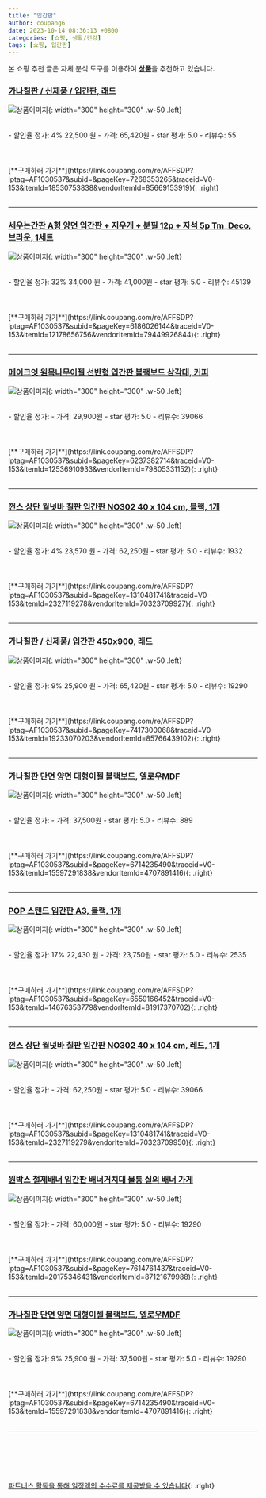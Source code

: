 ```yaml
---
title: "입간판"
author: coupang6
date: 2023-10-14 08:36:13 +0800
categories: [쇼핑, 생활/건강]
tags: [쇼핑, 입간판]
---
```


본 쇼핑 추천 글은 자체 분석 도구를 이용하여 [**상품**](https://link.coupang.com/a/bao1ui)을 추천하고 있습니다.

### [가나칠판 / 신제품 / 입간판, 래드](https://link.coupang.com/re/AFFSDP?lptag=AF1030537&subid=&pageKey=7268353265&traceid=V0-153&itemId=18530753838&vendorItemId=85669153919)

![상품이미지](https://thumbnail10.coupangcdn.com/thumbnails/remote/230x230ex/image/vendor_inventory/3bdd/9bd29977e7d89f1240f386101391bb130930ee99a32c8f209c4646325e35.jpg){: width="300" height="300" .w-50 .left}


<br>
- 할인율 정가: 4%  22,500   원
- 가격: 65,420원
- star 평가: 5.0
- 리뷰수: 55
<br>
<br>
<br>
<br>
[**구매하러 가기**](https://link.coupang.com/re/AFFSDP?lptag=AF1030537&subid=&pageKey=7268353265&traceid=V0-153&itemId=18530753838&vendorItemId=85669153919){: .right}
<br>
<br>

---

### [세우는간판 A형 양면 입간판 + 지우개 + 분필 12p + 자석 5p Tm_Deco, 브라운, 1세트](https://link.coupang.com/re/AFFSDP?lptag=AF1030537&subid=&pageKey=6186026144&traceid=V0-153&itemId=12178656756&vendorItemId=79449926844)

![상품이미지](https://thumbnail7.coupangcdn.com/thumbnails/remote/230x230ex/image/retail/images/2021/11/17/15/6/9a6bcd6e-502f-45bd-9522-7a7790f6dd43.jpg){: width="300" height="300" .w-50 .left}


<br>
- 할인율 정가: 32%  34,000   원
- 가격: 41,000원
- star 평가: 5.0
- 리뷰수: 45139
<br>
<br>
<br>
<br>
[**구매하러 가기**](https://link.coupang.com/re/AFFSDP?lptag=AF1030537&subid=&pageKey=6186026144&traceid=V0-153&itemId=12178656756&vendorItemId=79449926844){: .right}
<br>
<br>

---

### [메이크잇 원목나무이젤 선반형 입간판 블랙보드 삼각대, 커피](https://link.coupang.com/re/AFFSDP?lptag=AF1030537&subid=&pageKey=6237382714&traceid=V0-153&itemId=12536910933&vendorItemId=79805331152)

![상품이미지](https://thumbnail8.coupangcdn.com/thumbnails/remote/230x230ex/image/vendor_inventory/3c94/5176dd0037597dfc9bfee76ed699cc0ff6c86bcab6f0fc162c242252e182.jpg){: width="300" height="300" .w-50 .left}


<br>
- 할인율 정가: 
- 가격: 29,900원
- star 평가: 5.0
- 리뷰수: 39066
<br>
<br>
<br>
<br>
[**구매하러 가기**](https://link.coupang.com/re/AFFSDP?lptag=AF1030537&subid=&pageKey=6237382714&traceid=V0-153&itemId=12536910933&vendorItemId=79805331152){: .right}
<br>
<br>

---

### [껀스 상단 월넛바 칠판 입간판 NO302 40 x 104 cm, 블랙, 1개](https://link.coupang.com/re/AFFSDP?lptag=AF1030537&subid=&pageKey=1310481741&traceid=V0-153&itemId=2327119278&vendorItemId=70323709927)

![상품이미지](https://thumbnail6.coupangcdn.com/thumbnails/remote/230x230ex/image/retail/images/2020/03/02/16/5/f024399a-f953-4c37-a950-3654ec6bc28d.jpg){: width="300" height="300" .w-50 .left}


<br>
- 할인율 정가: 4%  23,570   원
- 가격: 62,250원
- star 평가: 5.0
- 리뷰수: 1932
<br>
<br>
<br>
<br>
[**구매하러 가기**](https://link.coupang.com/re/AFFSDP?lptag=AF1030537&subid=&pageKey=1310481741&traceid=V0-153&itemId=2327119278&vendorItemId=70323709927){: .right}
<br>
<br>

---

### [가나칠판 / 신제품/ 입간판 450x900, 래드](https://link.coupang.com/re/AFFSDP?lptag=AF1030537&subid=&pageKey=7417300068&traceid=V0-153&itemId=19233070203&vendorItemId=85766439102)

![상품이미지](https://thumbnail10.coupangcdn.com/thumbnails/remote/230x230ex/image/vendor_inventory/872b/259135a94b9529f1afe9025f5e344ba0adc414de2d4cd07a191afcee7164.jpg){: width="300" height="300" .w-50 .left}


<br>
- 할인율 정가: 9%  25,900   원
- 가격: 65,420원
- star 평가: 5.0
- 리뷰수: 19290
<br>
<br>
<br>
<br>
[**구매하러 가기**](https://link.coupang.com/re/AFFSDP?lptag=AF1030537&subid=&pageKey=7417300068&traceid=V0-153&itemId=19233070203&vendorItemId=85766439102){: .right}
<br>
<br>

---

### [가나칠판 단면 양면 대형이젤 블랙보드, 엘로우MDF](https://link.coupang.com/re/AFFSDP?lptag=AF1030537&subid=&pageKey=6714235490&traceid=V0-153&itemId=15597291838&vendorItemId=4707891416)

![상품이미지](https://thumbnail7.coupangcdn.com/thumbnails/remote/230x230ex/image/vendor_inventory/553b/af8386cd777ada0b1116b6dea4526159b96a861a773915360f62a09c542f.jpg){: width="300" height="300" .w-50 .left}


<br>
- 할인율 정가: 
- 가격: 37,500원
- star 평가: 5.0
- 리뷰수: 889
<br>
<br>
<br>
<br>
[**구매하러 가기**](https://link.coupang.com/re/AFFSDP?lptag=AF1030537&subid=&pageKey=6714235490&traceid=V0-153&itemId=15597291838&vendorItemId=4707891416){: .right}
<br>
<br>

---

### [POP 스탠드 입간판 A3, 블랙, 1개](https://link.coupang.com/re/AFFSDP?lptag=AF1030537&subid=&pageKey=6559166452&traceid=V0-153&itemId=14676353779&vendorItemId=81917370702)

![상품이미지](https://thumbnail7.coupangcdn.com/thumbnails/remote/230x230ex/image/retail/images/2714142656612811-fdb6188b-70dc-424a-beb5-9bd02b74eabe.jpg){: width="300" height="300" .w-50 .left}


<br>
- 할인율 정가: 17%  22,430   원
- 가격: 23,750원
- star 평가: 5.0
- 리뷰수: 2535
<br>
<br>
<br>
<br>
[**구매하러 가기**](https://link.coupang.com/re/AFFSDP?lptag=AF1030537&subid=&pageKey=6559166452&traceid=V0-153&itemId=14676353779&vendorItemId=81917370702){: .right}
<br>
<br>

---

### [껀스 상단 월넛바 칠판 입간판 NO302 40 x 104 cm, 레드, 1개](https://link.coupang.com/re/AFFSDP?lptag=AF1030537&subid=&pageKey=1310481741&traceid=V0-153&itemId=2327119279&vendorItemId=70323709950)

![상품이미지](https://thumbnail7.coupangcdn.com/thumbnails/remote/230x230ex/image/retail/images/2020/03/02/16/2/b6734340-01ea-40cb-b156-203365d9affa.jpg){: width="300" height="300" .w-50 .left}


<br>
- 할인율 정가: 
- 가격: 62,250원
- star 평가: 5.0
- 리뷰수: 39066
<br>
<br>
<br>
<br>
[**구매하러 가기**](https://link.coupang.com/re/AFFSDP?lptag=AF1030537&subid=&pageKey=1310481741&traceid=V0-153&itemId=2327119279&vendorItemId=70323709950){: .right}
<br>
<br>

---

### [원박스 철제배너 입간판 배너거치대 물통 실외 배너 가게](https://link.coupang.com/re/AFFSDP?lptag=AF1030537&subid=&pageKey=7614761437&traceid=V0-153&itemId=20175346431&vendorItemId=87121679988)

![상품이미지](https://thumbnail6.coupangcdn.com/thumbnails/remote/230x230ex/image/vendor_inventory/a9cd/33718d4d5b0be1d5362c2474d87885b7e73a73de019b26c6fda4824b8a4a.png){: width="300" height="300" .w-50 .left}


<br>
- 할인율 정가: 
- 가격: 60,000원
- star 평가: 5.0
- 리뷰수: 19290
<br>
<br>
<br>
<br>
[**구매하러 가기**](https://link.coupang.com/re/AFFSDP?lptag=AF1030537&subid=&pageKey=7614761437&traceid=V0-153&itemId=20175346431&vendorItemId=87121679988){: .right}
<br>
<br>

---

### [가나칠판 단면 양면 대형이젤 블랙보드, 엘로우MDF](https://link.coupang.com/re/AFFSDP?lptag=AF1030537&subid=&pageKey=6714235490&traceid=V0-153&itemId=15597291838&vendorItemId=4707891416)

![상품이미지](https://thumbnail7.coupangcdn.com/thumbnails/remote/230x230ex/image/vendor_inventory/553b/af8386cd777ada0b1116b6dea4526159b96a861a773915360f62a09c542f.jpg){: width="300" height="300" .w-50 .left}


<br>
- 할인율 정가: 9%  25,900   원
- 가격: 37,500원
- star 평가: 5.0
- 리뷰수: 19290
<br>
<br>
<br>
<br>
[**구매하러 가기**](https://link.coupang.com/re/AFFSDP?lptag=AF1030537&subid=&pageKey=6714235490&traceid=V0-153&itemId=15597291838&vendorItemId=4707891416){: .right}
<br>
<br>

---
<br><br><br><br><br> [파트너스 활동을 통해 일정액의 수수료를 제공받을 수 있습니다](https://link.coupang.com/a/bao1ui){: .right}